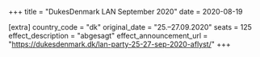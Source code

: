 +++
title = "DukesDenmark LAN September 2020"
date = 2020-08-19

[extra]
country_code = "dk"
original_date = "25.–27.09.2020"
seats = 125
effect_description = "abgesagt"
effect_announcement_url = "https://dukesdenmark.dk/lan-party-25-27-sep-2020-aflyst/"
+++
